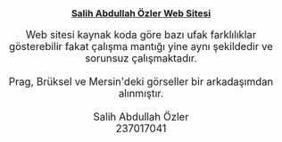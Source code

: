 <div align="center"> 

### <a href="https://vu4ll.com.tr/salihabdullahozler" target="_blank">Salih Abdullah Özler Web Sitesi</a>

<p style="font-size: 18px;"> 
    Web sitesi kaynak koda göre bazı ufak farklılıklar gösterebilir fakat
    çalışma mantığı yine aynı şekildedir ve sorunsuz çalışmaktadır.
    <br> <br>
    Prag, Brüksel ve Mersin'deki görseller bir arkadaşımdan alınmıştır.
    <br> <br>
    Salih Abdullah Özler <br>
    237017041
</p>

</div>